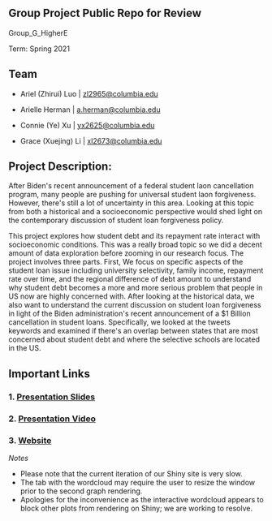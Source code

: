 ## Group Project Public Repo for Review 

Group_G_HigherE

Term: Spring 2021

## Team
- Ariel (Zhirui) Luo | zl2965@columbia.edu

- Arielle Herman | a.herman@columbia.edu

- Connie (Ye) Xu | yx2625@columbia.edu

- Grace (Xuejing) Li | xl2673@columbia.edu


## Project Description: 

  After Biden's recent announcement of a federal student laon cancellation program, many people are pushing for universal student laon forgiveness. However, there's still a lot of uncertainty in this area. Looking at this topic from both a historical and a socioeconomic perspective would shed light on the contemporary discussion of student loan forgiveness policy. 

   This project explores how student debt and its repayment rate interact with socioeconomic conditions. This was a really broad topic so we did a decent amount of data exploration before zooming in our research focus. The project involves three parts. First, We focus on specific aspects of the student loan issue including university selectivity, family income, repayment rate over time, and the regional difference of debt amount to understand why student debt becomes a more and more serious problem that people in US now are highly concerned with. After looking at the historical data, we also want to understand the current discussion on student loan forgiveness in light of the Biden administration's recent announcement of a $1 Billion cancellation in student loans. Specifically, we looked at the tweets keywords and examined if there's an overlap between states that are most concerned about student debt and where the selective schools are located in the US.  



## Important Links
### 1. [Presentation Slides](https://www.canva.com/design/DAEbgBTMGTE/share/preview?token=whgxMt8Kq9nJ9iJgibDudQ&role=EDITOR&utm_content=DAEbgBTMGTE&utm_campaign=designshare&utm_medium=link&utm_source=sharebutton)
### 2. [Presentation Video](https://drive.google.com/file/d/1INItL6UpNl8VEpGEI1YLbWv0hvBqGlLU/view?usp=sharing)
### 3. [Website](https://ukipv4-connie-xu.shinyapps.io/Group_G_HigherEd_Review/)
*Notes* 
 - Please note that the current iteration of our Shiny site is very slow. 
 - The tab with the wordcloud may require the user to resize the window prior to the second graph rendering. 
 - Apologies for the inconvenience as the interactive wordcloud appears to block other plots from rendering on Shiny; we are working to resolve. 

